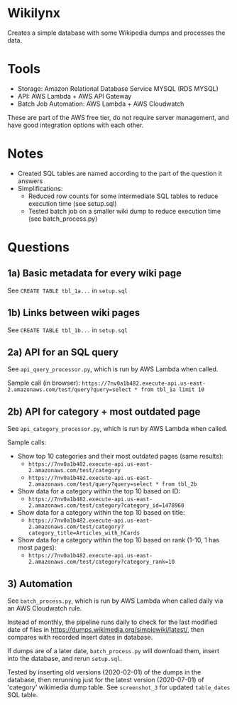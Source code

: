 # Wikilynx

Creates a simple database with some Wikipedia dumps and processes the data.


# Tools
- Storage: Amazon Relational Database Service MYSQL (RDS MYSQL)
- API: AWS Lambda + AWS API Gateway
- Batch Job Automation: AWS Lambda + AWS Cloudwatch

These are part of the AWS free tier, do not require server management, and have good integration options with each other.


# Notes
- Created SQL tables are named according to the part of the question it answers
- Simplifications:
  - Reduced row counts for some intermediate SQL tables to reduce execution time (see setup.sql)
  - Tested batch job on a smaller wiki dump to reduce execution time (see batch_process.py)


# Questions

## 1a) Basic metadata for every wiki page
See `CREATE TABLE tbl_1a...` in `setup.sql`

## 1b) Links between wiki pages
See `CREATE TABLE tbl_1b...` in `setup.sql`

## 2a) API for an SQL query
See `api_query_processor.py`, which is run by AWS Lambda when called.

Sample call (in browser): 
`https://7nv0a1b482.execute-api.us-east-2.amazonaws.com/test/query?query=select * from tbl_1a limit 10`

## 2b) API for category + most outdated page
See `api_category_processor.py`, which is run by AWS Lambda when called.

Sample calls:
- Show top 10 categories and their most outdated pages (same results):
  - `https://7nv0a1b482.execute-api.us-east-2.amazonaws.com/test/category`
  - `https://7nv0a1b482.execute-api.us-east-2.amazonaws.com/test/query?query=select * from tbl_2b`
- Show data for a category within the top 10 based on ID:
  - `https://7nv0a1b482.execute-api.us-east-2.amazonaws.com/test/category?category_id=1478960`
- Show data for a category within the top 10 based on title:
  - `https://7nv0a1b482.execute-api.us-east-2.amazonaws.com/test/category?category_title=Articles_with_hCards`
- Show data for a category within the top 10 based on rank (1-10, 1 has most pages):
  - `https://7nv0a1b482.execute-api.us-east-2.amazonaws.com/test/category?category_rank=10`

## 3) Automation
See `batch_process.py`, which is run by AWS Lambda when called daily via an AWS Cloudwatch rule.

Instead of monthly, the pipeline runs daily to check for the last modified date of files in https://dumps.wikimedia.org/simplewiki/latest/, then compares with recorded insert dates in database. 

If dumps are of a later date, `batch_process.py` will download them, insert into the database, and rerun `setup.sql`.

Tested by inserting old versions (2020-02-01) of the dumps in the database, then rerunning just for the latest version (2020-07-01) of 'category' wikimedia dump table. See `screenshot_3` for updated `table_dates` SQL table.